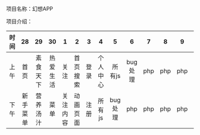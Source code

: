 项目名称：幻想APP

项目介绍：

|时间|28|29|30|1|2|3|4|5|6|7|8|9|10|
|---:|:---:|:---:|:---:|:---:|:---:|:---:|:---:|:---:|:---:|:---:|:---:|:---:|---:|
|上午|首页|素食天下|热爱生活|关注|首页搜索|登录|个人中心|所有js|bug处理|php|php|php|php|
|下午|新手菜单|营养汤汁|菜单|关注内容|动画页面|注册|所有js|bug处理|php|php|php|php|php|
